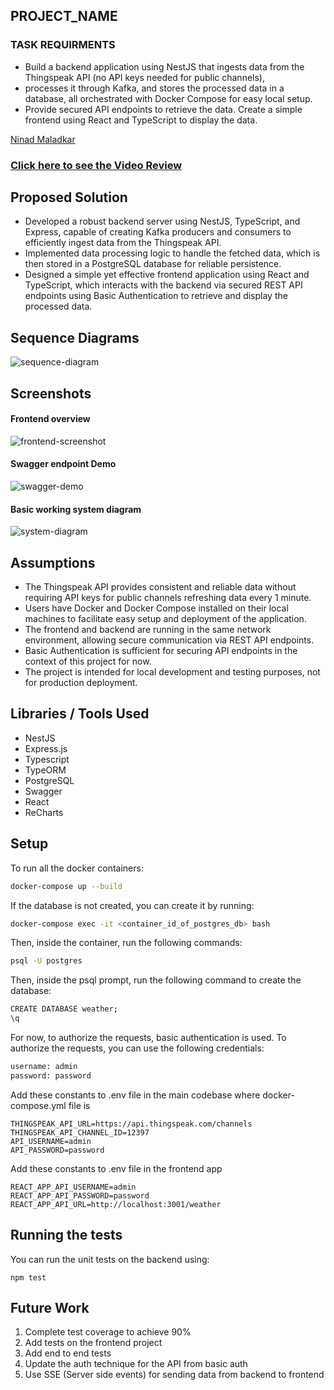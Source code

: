 ## PROJECT_NAME

### TASK REQUIRMENTS
-  Build a backend application using NestJS that ingests data from the Thingspeak API (no API keys needed for public channels),
- processes it through Kafka, and stores the processed data in a database, all orchestrated with Docker Compose for easy local setup.
- Provide secured API endpoints to retrieve the data. Create a simple frontend using React and TypeScript to display the data.

[Ninad Maladkar](mailto:ninad.dev20@gmail.com)

### [Click here to see the Video Review](LINK_TO_LOOM_VIDEO)

## Proposed Solution
- Developed a robust backend server using NestJS, TypeScript, and Express, capable of creating Kafka producers and consumers to efficiently ingest data from the Thingspeak API.
- Implemented data processing logic to handle the fetched data, which is then stored in a PostgreSQL database for reliable persistence.
- Designed a simple yet effective frontend application using React and TypeScript, which interacts with the backend via secured REST API endpoints using Basic Authentication to retrieve and display the processed data.


## Sequence Diagrams
![sequence-diagram](https://github.com/user-attachments/assets/279d5e99-606f-4a0e-afb7-36505289b872)


## Screenshots

#### Frontend overview
![frontend-screenshot](https://github.com/user-attachments/assets/837d68e5-44cf-412a-a0ff-9df89060dc06)

#### Swagger endpoint Demo
![swagger-demo](https://github.com/user-attachments/assets/4ca4a69d-a7b3-48f0-8f2f-17c151c0ee30)

#### Basic working system diagram
![system-diagram](https://github.com/user-attachments/assets/4520bf20-a968-4747-bcf1-618fd12e67b5)



## Assumptions

- The Thingspeak API provides consistent and reliable data without requiring API keys for public channels refreshing data every 1 minute.
- Users have Docker and Docker Compose installed on their local machines to facilitate easy setup and deployment of the application.
- The frontend and backend are running in the same network environment, allowing secure communication via REST API endpoints.
- Basic Authentication is sufficient for securing API endpoints in the context of this project for now.
- The project is intended for local development and testing purposes, not for production deployment.


## Libraries / Tools Used

- NestJS
- Express.js
- Typescript
- TypeORM
- PostgreSQL
- Swagger
- React
- ReCharts

## Setup


To run all the docker containers:

```bash
docker-compose up --build
```

If the database is not created, you can create it by running:

```bash
docker-compose exec -it <container_id_of_postgres_db> bash
```

Then, inside the container, run the following commands:

```bash
psql -U postgres
```

Then, inside the psql prompt, run the following command to create the database:

```bash
CREATE DATABASE weather;
\q
```

For now, to authorize the requests, basic authentication is used.
To authorize the requests, you can use the following credentials:

```bash
username: admin
password: password
```

Add these constants to .env file in the main codebase where docker-compose.yml file is 
```
THINGSPEAK_API_URL=https://api.thingspeak.com/channels
THINGSPEAK_API_CHANNEL_ID=12397
API_USERNAME=admin
API_PASSWORD=password
```
Add these constants to .env file in the frontend app 

```
REACT_APP_API_USERNAME=admin
REACT_APP_API_PASSWORD=password
REACT_APP_API_URL=http://localhost:3001/weather
```

## Running the tests

You can run the unit tests on the backend using:

`npm test`

## Future Work

1. Complete test coverage to achieve 90%
2. Add tests on the frontend project
3. Add end to end tests
4. Update the auth technique for the API from basic auth
5. Use SSE (Server side events) for sending data from backend to frontend




